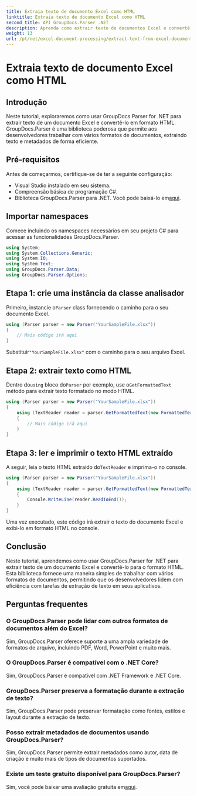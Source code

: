 ```yaml
---
title: Extraia texto de documento Excel como HTML
linktitle: Extraia texto de documento Excel como HTML
second_title: API GroupDocs.Parser .NET
description: Aprenda como extrair texto de documentos Excel e convertê-lo em HTML usando GroupDocs.Parser for .NET.
weight: 13
url: /pt/net/excel-document-processing/extract-text-from-excel-document-as-html/
---
```


# Extraia texto de documento Excel como HTML

## Introdução
Neste tutorial, exploraremos como usar GroupDocs.Parser for .NET para extrair texto de um documento Excel e convertê-lo em formato HTML. GroupDocs.Parser é uma biblioteca poderosa que permite aos desenvolvedores trabalhar com vários formatos de documentos, extraindo texto e metadados de forma eficiente.
## Pré-requisitos
Antes de começarmos, certifique-se de ter a seguinte configuração:
- Visual Studio instalado em seu sistema.
- Compreensão básica de programação C#.
-  Biblioteca GroupDocs.Parser para .NET. Você pode baixá-lo em[aqui](https://releases.groupdocs.com/parser/net/).
## Importar namespaces
Comece incluindo os namespaces necessários em seu projeto C# para acessar as funcionalidades GroupDocs.Parser.
```csharp
using System;
using System.Collections.Generic;
using System.IO;
using System.Text;
using GroupDocs.Parser.Data;
using GroupDocs.Parser.Options;
```
## Etapa 1: crie uma instância da classe analisador
 Primeiro, instancie o`Parser` class fornecendo o caminho para o seu documento Excel.
```csharp
using (Parser parser = new Parser("YourSampleFile.xlsx"))
{
    // Mais código irá aqui
}
```
 Substituir`"YourSampleFile.xlsx"` com o caminho para o seu arquivo Excel.
## Etapa 2: extrair texto como HTML
 Dentro do`using` bloco do`Parser` por exemplo, use o`GetFormattedText` método para extrair texto formatado no modo HTML.
```csharp
using (Parser parser = new Parser("YourSampleFile.xlsx"))
{
    using (TextReader reader = parser.GetFormattedText(new FormattedTextOptions(FormattedTextMode.Html)))
    {
        // Mais código irá aqui
    }
}
```
## Etapa 3: ler e imprimir o texto HTML extraído
 A seguir, leia o texto HTML extraído do`TextReader` e imprima-o no console.
```csharp
using (Parser parser = new Parser("YourSampleFile.xlsx"))
{
    using (TextReader reader = parser.GetFormattedText(new FormattedTextOptions(FormattedTextMode.Html)))
    {
        Console.WriteLine(reader.ReadToEnd());
    }
}
```
Uma vez executado, este código irá extrair o texto do documento Excel e exibi-lo em formato HTML no console.
## Conclusão
Neste tutorial, aprendemos como usar GroupDocs.Parser for .NET para extrair texto de um documento Excel e convertê-lo para o formato HTML. Esta biblioteca fornece uma maneira simples de trabalhar com vários formatos de documentos, permitindo que os desenvolvedores lidem com eficiência com tarefas de extração de texto em seus aplicativos.

## Perguntas frequentes
### O GroupDocs.Parser pode lidar com outros formatos de documentos além do Excel?
Sim, GroupDocs.Parser oferece suporte a uma ampla variedade de formatos de arquivo, incluindo PDF, Word, PowerPoint e muito mais.
### O GroupDocs.Parser é compatível com o .NET Core?
Sim, GroupDocs.Parser é compatível com .NET Framework e .NET Core.
### GroupDocs.Parser preserva a formatação durante a extração de texto?
Sim, GroupDocs.Parser pode preservar formatação como fontes, estilos e layout durante a extração de texto.
### Posso extrair metadados de documentos usando GroupDocs.Parser?
Sim, GroupDocs.Parser permite extrair metadados como autor, data de criação e muito mais de tipos de documentos suportados.
### Existe um teste gratuito disponível para GroupDocs.Parser?
 Sim, você pode baixar uma avaliação gratuita em[aqui](https://releases.groupdocs.com/).
